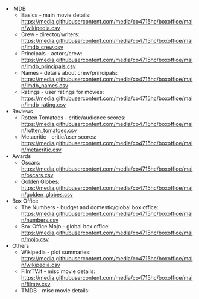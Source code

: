 * IMDB
  * Basics - main movie details: https://media.githubusercontent.com/media/co4715hc/boxoffice/main/wikipedia.csv
  * Crew - director/writers: https://media.githubusercontent.com/media/co4715hc/boxoffice/main/imdb_crew.csv
  * Principals - actors/crew: https://media.githubusercontent.com/media/co4715hc/boxoffice/main/imdb_principals.csv
  * Names - details about crew/principals: https://media.githubusercontent.com/media/co4715hc/boxoffice/main/imdb_names.csv
  * Ratings - user ratings for movies: https://media.githubusercontent.com/media/co4715hc/boxoffice/main/imdb_rating.csv
* Reviews
  * Rotten Tomatoes - critic/audience scores: https://media.githubusercontent.com/media/co4715hc/boxoffice/main/rotten_tomatoes.csv
  * Metacritic - critic/user scores: https://media.githubusercontent.com/media/co4715hc/boxoffice/main/metacritic.csv
* Awards
  * Oscars: https://media.githubusercontent.com/media/co4715hc/boxoffice/main/oscars.csv
  * Golden Globes: https://media.githubusercontent.com/media/co4715hc/boxoffice/main/golden_globes.csv
* Box Office
  * The Numbers - budget and domestic/global box office: https://media.githubusercontent.com/media/co4715hc/boxoffice/main/numbers.csv
  * Box Office Mojo - global box office: https://media.githubusercontent.com/media/co4715hc/boxoffice/main/mojo.csv
* Others
  * Wikipedia - plot summaries: https://media.githubusercontent.com/media/co4715hc/boxoffice/main/wikipedia.csv
  * FilmTV.it - misc movie details: https://media.githubusercontent.com/media/co4715hc/boxoffice/main/filmtv.csv
  * TMDB - misc movie details:
